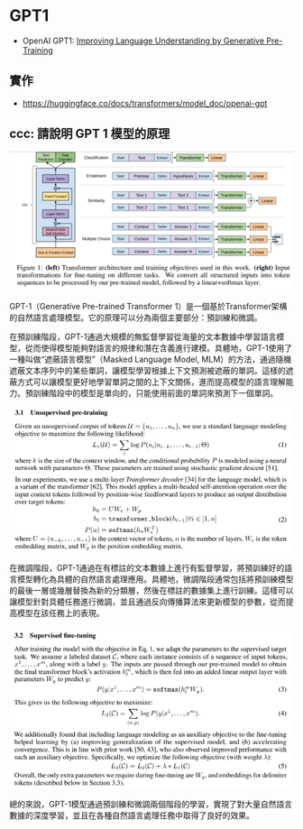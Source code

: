 # GPT1

* OpenAI GPT1: [Improving Language Understanding by Generative Pre-Training](https://gwern.net/doc/www/s3-us-west-2.amazonaws.com/d73fdc5ffa8627bce44dcda2fc012da638ffb158.pdf)

## 實作

* https://huggingface.co/docs/transformers/model_doc/openai-gpt


## ccc: 請說明 GPT 1 模型的原理

![](./img/GPT.png)

GPT-1（Generative Pre-trained Transformer 1）是一個基於Transformer架構的自然語言處理模型。它的原理可以分為兩個主要部分：預訓練和微調。

在預訓練階段，GPT-1通過大規模的無監督學習從海量的文本數據中學習語言模型，從而使得模型能夠對語言的規律和潛在含義進行建模。具體地，GPT-1使用了一種叫做“遮蔽語言模型”（Masked Language Model, MLM）的方法，通過隨機遮蔽文本序列中的某些單詞，讓模型學習根據上下文預測被遮蔽的單詞。這樣的遮蔽方式可以讓模型更好地學習單詞之間的上下文關係，進而提高模型的語言理解能力。預訓練階段中的模型是單向的，只能使用前面的單詞來預測下一個單詞。

![](./img/GPT1_3.1.png)

在微調階段，GPT-1通過在有標註的文本數據上進行有監督學習，將預訓練好的語言模型轉化為具體的自然語言處理應用。具體地，微調階段通常包括將預訓練模型的最後一層或幾層替換為新的分類層，然後在標註的數據集上進行訓練。這樣可以讓模型針對具體任務進行微調，並且通過反向傳播算法來更新模型的參數，從而提高模型在該任務上的表現。

![](./img/GPT1_3.2.png)

總的來說，GPT-1模型通過預訓練和微調兩個階段的學習，實現了對大量自然語言數據的深度學習，並且在各種自然語言處理任務中取得了良好的效果。

